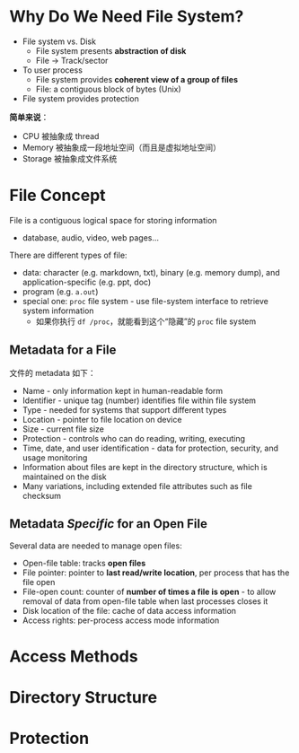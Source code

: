 # Why Do We Need File System?

- ﻿﻿File system vs. Disk
	- ﻿﻿File system presents **abstraction of disk**
	- ﻿﻿File → Track/sector
- ﻿﻿To user process
	- ﻿﻿File system provides **coherent view of a group of files**
	- ﻿﻿File: a contiguous block of bytes (Unix)
- ﻿﻿File system provides protection

**简单来说**：

- CPU 被抽象成 thread
- Memory 被抽象成一段地址空间（而且是虚拟地址空间）
- Storage 被抽象成文件系统

# File Concept

﻿﻿File is a contiguous logical space for storing information
﻿﻿
- ﻿﻿database, audio, video, web pages...

There are different types of file:

- ﻿﻿data: character (e.g. markdown, txt), binary (e.g. memory dump), and application-specific (e.g. ppt, doc)
- ﻿﻿program (e.g. `a.out`)
- ﻿﻿special one: `proc` file system - use file-system interface to retrieve system information
	- 如果你执行 `df /proc`，就能看到这个“隐藏”的 `proc` file system

## Metadata for a File

文件的 metadata 如下：

- ﻿﻿Name - only information kept in human-readable form
- ﻿﻿Identifier - unique tag (number) identifies file within file system
- ﻿﻿Type - needed for systems that support different types
- ﻿﻿Location - pointer to file location on device
- ﻿﻿Size - current file size
- ﻿﻿Protection - controls who can do reading, writing, executing
- ﻿﻿Time, date, and user identification - data for protection, security, and usage monitoring
- ﻿﻿Information about files are kept in the directory structure, which is maintained on the disk
- ﻿﻿Many variations, including extended file attributes such as file checksum

## Metadata *Specific* for an Open File

﻿﻿Several data are needed to manage open files:
﻿﻿
- ﻿﻿Open-file table: tracks **open files**
- ﻿﻿File pointer: pointer to **last read/write location**, per process that has the file open
- ﻿﻿File-open count: counter of **number of times a file is open** - to allow removal of data from open-file table when last processes closes it
- ﻿﻿Disk location of the file: cache of data access information
- ﻿﻿Access rights: per-process access mode information

# Access Methods

# Directory Structure

# Protection